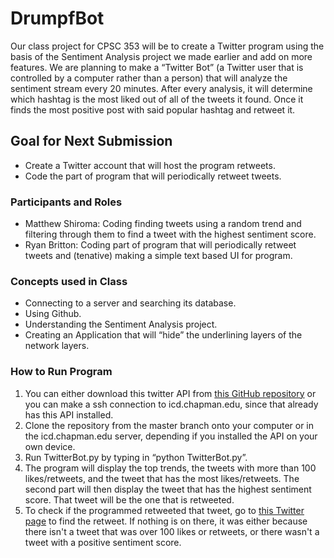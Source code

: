 # DrumpfBot
Our class project for CPSC 353 will be to create a Twitter program using the basis of the Sentiment Analysis project we made earlier and add on more features. We are planning to make a “Twitter Bot” (a Twitter user that is controlled by a computer rather than a person) that will analyze the sentiment stream every 20 minutes. After every analysis, it will determine which hashtag is the most liked out of all of the tweets it found. Once it finds the most positive post with said popular hashtag and retweet it.

## Goal for Next Submission
- Create a Twitter account that will host the program retweets.
- Code the part of program that will periodically retweet tweets.

### Participants and Roles
* Matthew Shiroma: Coding finding tweets using a random trend and filtering through them to find a tweet with the highest sentiment score.
* Ryan Britton: Coding part of program that will periodically retweet tweets and (tenative) making a simple text based UI for program.

### Concepts used in Class
-	Connecting to a server and searching its database.
-	Using Github.
-	Understanding the Sentiment Analysis project.
-	Creating an Application that will “hide” the underlining layers of the network layers.

### How to Run Program
1. You can either download this twitter API from [this GitHub repository](https://github.com/sixohsix/twitter) or you can make a ssh connection to icd.chapman.edu, since that already has this API installed.
2. Clone the repository from the master branch onto your computer or in the icd.chapman.edu server, depending if you installed the API on your own device.
3. Run TwitterBot.py by typing in “python TwitterBot.py”.
4. The program will display the top trends, the tweets with more than 100 likes/retweets, and the tweet that has the most likes/retweets. The second part will then display the tweet that has the highest sentiment score. That tweet will be the one that is retweeted.
5. To check if the programmed retweeted that tweet, go to [this Twitter page](https://twitter.com/drumpfbot2016) to find the retweet. If nothing is on there, it was either because there isn't a tweet that was over 100 likes or retweets, or there wasn't a tweet with a positive sentiment score.
